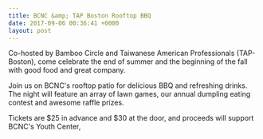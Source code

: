 ```yaml
---
title: BCNC &amp; TAP Boston Rooftop BBQ
date: 2017-09-06 00:36:41 +0000
layout: post
---
```


<p>Co-hosted by Bamboo Circle and Taiwanese American Professionals (TAP-Boston), come celebrate the end of summer and the beginning of the fall with good food and great company.</p>
<p>Join us on BCNC's rooftop patio for delicious BBQ and refreshing drinks. The night will feature an array of lawn games, our annual dumpling eating contest and awesome raffle prizes.</p>
<p>Tickets are $25 in advance and $30 at the door, and proceeds will support BCNC's Youth Center,</p>